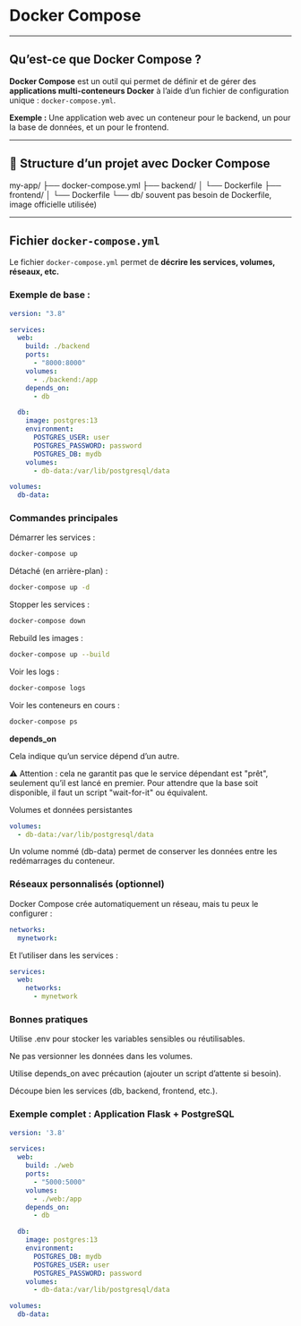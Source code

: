 # Docker Compose

---

## Qu’est-ce que Docker Compose ?

**Docker Compose** est un outil qui permet de définir et de gérer des **applications multi-conteneurs Docker** à l’aide d’un fichier de configuration unique : `docker-compose.yml`.

**Exemple :** Une application web avec un conteneur pour le backend, un pour la base de données, et un pour le frontend.

---

## 📁 Structure d’un projet avec Docker Compose

my-app/
├── docker-compose.yml
├── backend/
│ └── Dockerfile
├── frontend/
│ └── Dockerfile
└── db/ 
souvent pas besoin de Dockerfile, image officielle utilisée)

---

## Fichier `docker-compose.yml`

Le fichier `docker-compose.yml` permet de **décrire les services, volumes, réseaux, etc.**

### Exemple de base :
```yaml
version: "3.8"

services:
  web:
    build: ./backend
    ports:
      - "8000:8000"
    volumes:
      - ./backend:/app
    depends_on:
      - db

  db:
    image: postgres:13
    environment:
      POSTGRES_USER: user
      POSTGRES_PASSWORD: password
      POSTGRES_DB: mydb
    volumes:
      - db-data:/var/lib/postgresql/data

volumes:
  db-data:
```

### Commandes principales

Démarrer les services :
```bash
docker-compose up
```

Détaché (en arrière-plan) :
```bash
docker-compose up -d
```

Stopper les services :
```bash
docker-compose down
```
Rebuild les images :
```bash
docker-compose up --build
```

Voir les logs :
```bash
docker-compose logs
```
Voir les conteneurs en cours :
```bash
docker-compose ps
```

**depends_on**

Cela indique qu’un service dépend d’un autre.

⚠️ Attention : cela ne garantit pas que le service dépendant est "prêt", seulement qu’il est lancé en premier.
Pour attendre que la base soit disponible, il faut un script "wait-for-it" ou équivalent.

Volumes et données persistantes

```yaml
volumes:
  - db-data:/var/lib/postgresql/data
```
Un volume nommé (db-data) permet de conserver les données entre les redémarrages du conteneur.

### Réseaux personnalisés (optionnel)

Docker Compose crée automatiquement un réseau, mais tu peux le configurer :
```yaml
networks:
  mynetwork:
```

Et l’utiliser dans les services :

```yaml
services:
  web:
    networks:
      - mynetwork
```

### Bonnes pratiques

Utilise .env pour stocker les variables sensibles ou réutilisables.

Ne pas versionner les données dans les volumes.

Utilise depends_on avec précaution (ajouter un script d’attente si besoin).

Découpe bien les services (db, backend, frontend, etc.).

### Exemple complet : Application Flask + PostgreSQL

```yaml
version: '3.8'

services:
  web:
    build: ./web
    ports:
      - "5000:5000"
    volumes:
      - ./web:/app
    depends_on:
      - db

  db:
    image: postgres:13
    environment:
      POSTGRES_DB: mydb
      POSTGRES_USER: user
      POSTGRES_PASSWORD: password
    volumes:
      - db-data:/var/lib/postgresql/data

volumes:
  db-data:
```

